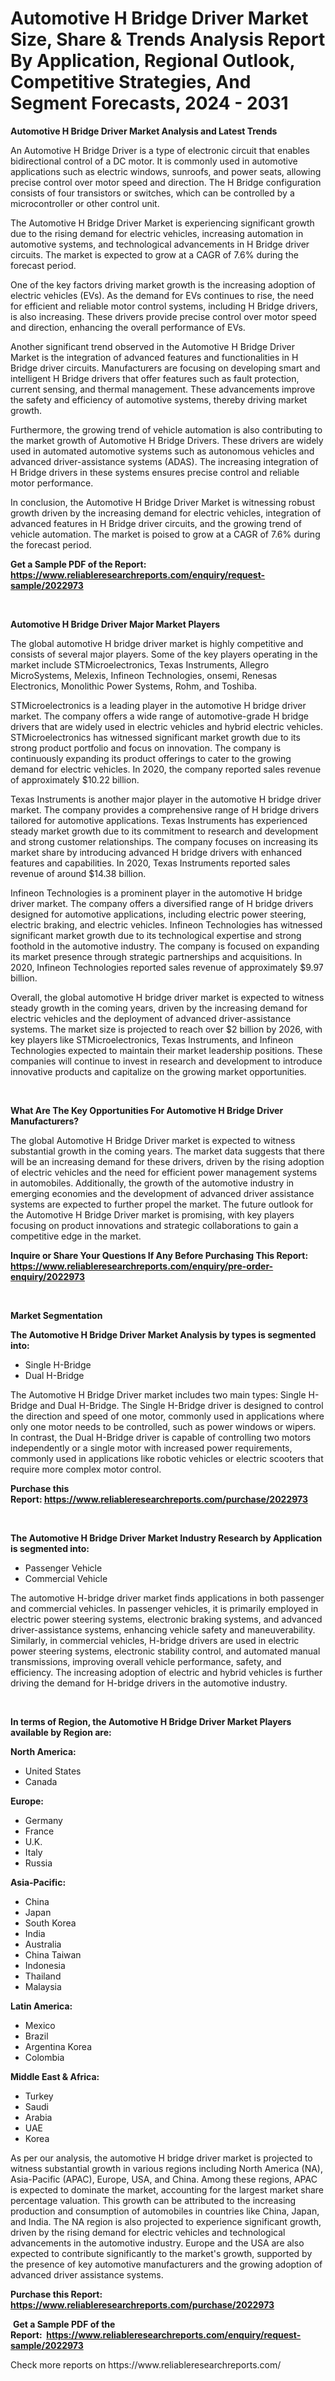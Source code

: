 <p><h1>Automotive H Bridge Driver Market Size, Share & Trends Analysis Report By Application, Regional Outlook, Competitive Strategies, And Segment Forecasts, 2024 - 2031</h1></p><p><strong>Automotive H Bridge Driver Market Analysis and Latest Trends</strong></p>
<p><p>An Automotive H Bridge Driver is a type of electronic circuit that enables bidirectional control of a DC motor. It is commonly used in automotive applications such as electric windows, sunroofs, and power seats, allowing precise control over motor speed and direction. The H Bridge configuration consists of four transistors or switches, which can be controlled by a microcontroller or other control unit.</p><p>The Automotive H Bridge Driver Market is experiencing significant growth due to the rising demand for electric vehicles, increasing automation in automotive systems, and technological advancements in H Bridge driver circuits. The market is expected to grow at a CAGR of 7.6% during the forecast period.</p><p>One of the key factors driving market growth is the increasing adoption of electric vehicles (EVs). As the demand for EVs continues to rise, the need for efficient and reliable motor control systems, including H Bridge drivers, is also increasing. These drivers provide precise control over motor speed and direction, enhancing the overall performance of EVs.</p><p>Another significant trend observed in the Automotive H Bridge Driver Market is the integration of advanced features and functionalities in H Bridge driver circuits. Manufacturers are focusing on developing smart and intelligent H Bridge drivers that offer features such as fault protection, current sensing, and thermal management. These advancements improve the safety and efficiency of automotive systems, thereby driving market growth.</p><p>Furthermore, the growing trend of vehicle automation is also contributing to the market growth of Automotive H Bridge Drivers. These drivers are widely used in automated automotive systems such as autonomous vehicles and advanced driver-assistance systems (ADAS). The increasing integration of H Bridge drivers in these systems ensures precise control and reliable motor performance.</p><p>In conclusion, the Automotive H Bridge Driver Market is witnessing robust growth driven by the increasing demand for electric vehicles, integration of advanced features in H Bridge driver circuits, and the growing trend of vehicle automation. The market is poised to grow at a CAGR of 7.6% during the forecast period.</p></p>
<p><strong>Get a Sample PDF of the Report:&nbsp; <a href="https://www.reliableresearchreports.com/enquiry/request-sample/2022973">https://www.reliableresearchreports.com/enquiry/request-sample/2022973</a></strong></p>
<p>&nbsp;</p>
<p><strong>Automotive H Bridge Driver Major Market Players</strong></p>
<p><p>The global automotive H bridge driver market is highly competitive and consists of several major players. Some of the key players operating in the market include STMicroelectronics, Texas Instruments, Allegro MicroSystems, Melexis, Infineon Technologies, onsemi, Renesas Electronics, Monolithic Power Systems, Rohm, and Toshiba.</p><p>STMicroelectronics is a leading player in the automotive H bridge driver market. The company offers a wide range of automotive-grade H bridge drivers that are widely used in electric vehicles and hybrid electric vehicles. STMicroelectronics has witnessed significant market growth due to its strong product portfolio and focus on innovation. The company is continuously expanding its product offerings to cater to the growing demand for electric vehicles. In 2020, the company reported sales revenue of approximately $10.22 billion.</p><p>Texas Instruments is another major player in the automotive H bridge driver market. The company provides a comprehensive range of H bridge drivers tailored for automotive applications. Texas Instruments has experienced steady market growth due to its commitment to research and development and strong customer relationships. The company focuses on increasing its market share by introducing advanced H bridge drivers with enhanced features and capabilities. In 2020, Texas Instruments reported sales revenue of around $14.38 billion.</p><p>Infineon Technologies is a prominent player in the automotive H bridge driver market. The company offers a diversified range of H bridge drivers designed for automotive applications, including electric power steering, electric braking, and electric vehicles. Infineon Technologies has witnessed significant market growth due to its technological expertise and strong foothold in the automotive industry. The company is focused on expanding its market presence through strategic partnerships and acquisitions. In 2020, Infineon Technologies reported sales revenue of approximately $9.97 billion.</p><p>Overall, the global automotive H bridge driver market is expected to witness steady growth in the coming years, driven by the increasing demand for electric vehicles and the deployment of advanced driver-assistance systems. The market size is projected to reach over $2 billion by 2026, with key players like STMicroelectronics, Texas Instruments, and Infineon Technologies expected to maintain their market leadership positions. These companies will continue to invest in research and development to introduce innovative products and capitalize on the growing market opportunities.</p></p>
<p>&nbsp;</p>
<p><strong>What Are The Key Opportunities For Automotive H Bridge Driver Manufacturers?</strong></p>
<p><p>The global Automotive H Bridge Driver market is expected to witness substantial growth in the coming years. The market data suggests that there will be an increasing demand for these drivers, driven by the rising adoption of electric vehicles and the need for efficient power management systems in automobiles. Additionally, the growth of the automotive industry in emerging economies and the development of advanced driver assistance systems are expected to further propel the market. The future outlook for the Automotive H Bridge Driver market is promising, with key players focusing on product innovations and strategic collaborations to gain a competitive edge in the market.</p></p>
<p><strong>Inquire or Share Your Questions If Any Before Purchasing This Report: <a href="https://www.reliableresearchreports.com/enquiry/pre-order-enquiry/2022973">https://www.reliableresearchreports.com/enquiry/pre-order-enquiry/2022973</a></strong></p>
<p>&nbsp;</p>
<p><strong>Market Segmentation</strong></p>
<p><strong>The Automotive H Bridge Driver Market Analysis by types is segmented into:</strong></p>
<p><ul><li>Single H-Bridge</li><li>Dual H-Bridge</li></ul></p>
<p><p>The Automotive H Bridge Driver market includes two main types: Single H-Bridge and Dual H-Bridge. The Single H-Bridge driver is designed to control the direction and speed of one motor, commonly used in applications where only one motor needs to be controlled, such as power windows or wipers. In contrast, the Dual H-Bridge driver is capable of controlling two motors independently or a single motor with increased power requirements, commonly used in applications like robotic vehicles or electric scooters that require more complex motor control.</p></p>
<p><strong>Purchase this Report:&nbsp;<a href="https://www.reliableresearchreports.com/purchase/2022973">https://www.reliableresearchreports.com/purchase/2022973</a></strong></p>
<p>&nbsp;</p>
<p><strong>The Automotive H Bridge Driver Market Industry Research by Application is segmented into:</strong></p>
<p><ul><li>Passenger Vehicle</li><li>Commercial Vehicle</li></ul></p>
<p><p>The automotive H-bridge driver market finds applications in both passenger and commercial vehicles. In passenger vehicles, it is primarily employed in electric power steering systems, electronic braking systems, and advanced driver-assistance systems, enhancing vehicle safety and maneuverability. Similarly, in commercial vehicles, H-bridge drivers are used in electric power steering systems, electronic stability control, and automated manual transmissions, improving overall vehicle performance, safety, and efficiency. The increasing adoption of electric and hybrid vehicles is further driving the demand for H-bridge drivers in the automotive industry.</p></p>
<p>&nbsp;</p>
<p><strong>In terms of Region, the Automotive H Bridge Driver Market Players available by Region are:</strong></p>
<p>
    <p> <strong> North America: </strong>
        <ul>
            <li>United States</li>
            <li>Canada</li>
        </ul>
        </p> 
    <p> <strong> Europe: </strong>
        <ul>
            <li>Germany</li>
            <li>France</li>
            <li>U.K.</li>
            <li>Italy</li>
            <li>Russia</li>
        </ul>
        </p> 
    <p> <strong> Asia-Pacific: </strong>
        <ul>
            <li>China</li>
            <li>Japan</li>
            <li>South Korea</li>
            <li>India</li>
            <li>Australia</li>
            <li>China Taiwan</li>
            <li>Indonesia</li>
            <li>Thailand</li>
            <li>Malaysia</li>
        </ul>
        </p> 
    <p> <strong> Latin America: </strong>
        <ul>
            <li>Mexico</li>
            <li>Brazil</li>
            <li>Argentina Korea</li>
            <li>Colombia</li>
        </ul>
        </p> 
    <p> <strong> Middle East & Africa: </strong>
        <ul>
            <li>Turkey</li>
            <li>Saudi</li>
            <li>Arabia</li>
            <li>UAE</li>
            <li>Korea</li>
        </ul>
    </p>
    </p>
<p><p>As per our analysis, the automotive H bridge driver market is projected to witness substantial growth in various regions including North America (NA), Asia-Pacific (APAC), Europe, USA, and China. Among these regions, APAC is expected to dominate the market, accounting for the largest market share percentage valuation. This growth can be attributed to the increasing production and consumption of automobiles in countries like China, Japan, and India. The NA region is also projected to experience significant growth, driven by the rising demand for electric vehicles and technological advancements in the automotive industry. Europe and the USA are also expected to contribute significantly to the market's growth, supported by the presence of key automotive manufacturers and the growing adoption of advanced driver assistance systems.</p></p>
<p><strong>Purchase this Report: <a href="https://www.reliableresearchreports.com/purchase/2022973">https://www.reliableresearchreports.com/purchase/2022973</a></strong></p>
<p>&nbsp;<strong>Get a Sample PDF of the Report:&nbsp;&nbsp;<a href="https://www.reliableresearchreports.com/enquiry/request-sample/2022973">https://www.reliableresearchreports.com/enquiry/request-sample/2022973</a></strong></p>
<p><strong></strong></p>
<p>Check more reports on https://www.reliableresearchreports.com/</p>